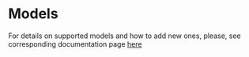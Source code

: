 # __Models__

For details on supported models and how to add new ones, please, see corresponding
documentation page [here](http://hewlettpackard.github.io/dlcookbook-dlbs)
